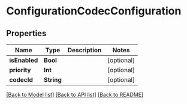 # ConfigurationCodecConfiguration

## Properties
Name | Type | Description | Notes
------------ | ------------- | ------------- | -------------
**isEnabled** | **Bool** |  | [optional] 
**priority** | **Int** |  | [optional] 
**codecId** | **String** |  | [optional] 

[[Back to Model list]](../README.md#documentation-for-models) [[Back to API list]](../README.md#documentation-for-api-endpoints) [[Back to README]](../README.md)


